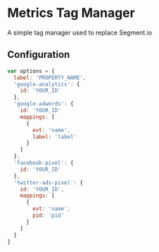 # Metrics Tag Manager

A simple tag manager used to replace Segment.io


## Configuration

```js
var options = {
  label: 'PROPERTY_NAME',
  'google-analytics': {
    id: 'YOUR_ID'
  },
  'google-adwords': {
    id: 'YOUR_ID'
    mappings: [
      {
        evt: 'name',
        label: 'label'
      }
    ]
  },
  'facebook-pixel': {
    id: 'YOUR_ID'
  },
  'twitter-ads-pixel': {
    id: 'YOUR_ID',
    mappings: [
      {
        evt: 'name',
        pid: 'pid'
      }
    ]
  }
}
```